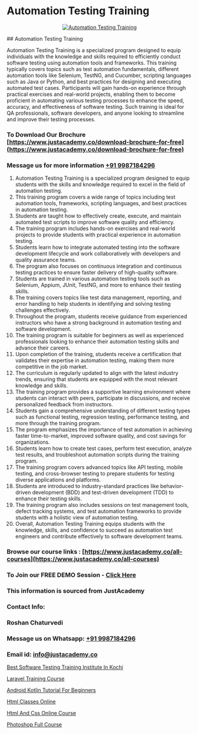 # Automation Testing Training

<p align="center">
  <a href="https://justacademy.co/program-detail/software-testing">
    <img src="https://justacademy.co/storage2/program_images/1704700438.webp" alt="Automation Testing Training">
  </a>
</p>
## Automation Testing Training

Automation Testing Training is a specialized program designed to equip individuals with the knowledge and skills required to efficiently conduct software testing using automation tools and frameworks. This training typically covers topics such as test automation fundamentals, different automation tools like Selenium, TestNG, and Cucumber, scripting languages such as Java or Python, and best practices for designing and executing automated test cases. Participants will gain hands-on experience through practical exercises and real-world projects, enabling them to become proficient in automating various testing processes to enhance the speed, accuracy, and effectiveness of software testing. Such training is ideal for QA professionals, software developers, and anyone looking to streamline and improve their testing processes.
### To Download Our Brochure [https://www.justacademy.co/download-brochure-for-free](https://www.justacademy.co/download-brochure-for-free)
### Message us for more information [+91 9987184296](https://api.whatsapp.com/send?phone=919987184296)
1) Automation Testing Training is a specialized program designed to equip students with the skills and knowledge required to excel in the field of automation testing.
2) This training program covers a wide range of topics including test automation tools, frameworks, scripting languages, and best practices in automation testing.
3) Students are taught how to effectively create, execute, and maintain automated test scripts to improve software quality and efficiency.
4) The training program includes hands-on exercises and real-world projects to provide students with practical experience in automation testing.
5) Students learn how to integrate automated testing into the software development lifecycle and work collaboratively with developers and quality assurance teams.
6) The program also focuses on continuous integration and continuous testing practices to ensure faster delivery of high-quality software.
7) Students are trained in various automation testing tools such as Selenium, Appium, JUnit, TestNG, and more to enhance their testing skills.
8) The training covers topics like test data management, reporting, and error handling to help students in identifying and solving testing challenges effectively.
9) Throughout the program, students receive guidance from experienced instructors who have a strong background in automation testing and software development.
10) The training program is suitable for beginners as well as experienced professionals looking to enhance their automation testing skills and advance their careers.
11) Upon completion of the training, students receive a certification that validates their expertise in automation testing, making them more competitive in the job market.
12) The curriculum is regularly updated to align with the latest industry trends, ensuring that students are equipped with the most relevant knowledge and skills.
13) The training program provides a supportive learning environment where students can interact with peers, participate in discussions, and receive personalized feedback from instructors.
14) Students gain a comprehensive understanding of different testing types such as functional testing, regression testing, performance testing, and more through the training program.
15) The program emphasizes the importance of test automation in achieving faster time-to-market, improved software quality, and cost savings for organizations.
16) Students learn how to create test cases, perform test execution, analyze test results, and troubleshoot automation scripts during the training program.
17) The training program covers advanced topics like API testing, mobile testing, and cross-browser testing to prepare students for testing diverse applications and platforms.
18) Students are introduced to industry-standard practices like behavior-driven development (BDD) and test-driven development (TDD) to enhance their testing skills.
19) The training program also includes sessions on test management tools, defect tracking systems, and test automation frameworks to provide students with a holistic view of automation testing.
20) Overall, Automation Testing Training equips students with the knowledge, skills, and confidence to succeed as automation test engineers and contribute effectively to software development teams.

### Browse our course links : [https://www.justacademy.co/all-courses](https://www.justacademy.co/all-courses) 
### To Join our FREE DEMO Session - [Click Here](https://www.justacademy.co/register-for-course-demo)


### This information is sourced from JustAcademy
### Contact Info:
### Roshan Chaturvedi
### Message us on Whatsapp: [+91 9987184296](https://api.whatsapp.com/send?phone=919987184296)
### Email id: [info@justacademy.co](mailto:info@justacademy.co)
                
[Best Software Testing Training Institute In Kochi](https://www.linkedin.com/pulse/best-software-testing-training-institute-kochi-ufrec?trackingId=%2FsLNvnQwMVp%2FAOfmkCCvow%3D%3D&lipi=urn%3Ali%3Apage%3Ad_flagship3_company_admin%3BV3sjVNqrQV6LT8YmMJxhFA%3D%3D)

[Laravel Training Course](https://www.linkedin.com/pulse/laravel-training-course-justacademy-boston-ieice?trackingId=e4gV7eulWNWQRa7yiaNWmw%3D%3D&lipi=urn%3Ali%3Apage%3Ad_flagship3_company_admin%3BJZkpBKQJT0CqKHGVOkLUTQ%3D%3D)

[Android Kotlin Tutorial For Beginners](https://medium.com/@kumarishimmi99/android-kotlin-tutorial-for-beginners-8809535bf12f)

[Html Classes Online](https://medium.com/@roneet705/html-classes-online-bec68dfa4139)

[Html And Css Online Course](https://justacademyin.github.io/justacademy/html-and-css-online-course)

[Photoshop Full Course](https://justacademyin.github.io/justacademy/photoshop-full-course)

